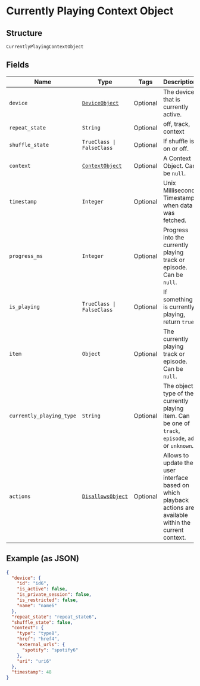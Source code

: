 
# Currently Playing Context Object

## Structure

`CurrentlyPlayingContextObject`

## Fields

| Name | Type | Tags | Description |
|  --- | --- | --- | --- |
| `device` | [`DeviceObject`](../../doc/models/device-object.md) | Optional | The device that is currently active. |
| `repeat_state` | `String` | Optional | off, track, context |
| `shuffle_state` | `TrueClass \| FalseClass` | Optional | If shuffle is on or off. |
| `context` | [`ContextObject`](../../doc/models/context-object.md) | Optional | A Context Object. Can be `null`. |
| `timestamp` | `Integer` | Optional | Unix Millisecond Timestamp when data was fetched. |
| `progress_ms` | `Integer` | Optional | Progress into the currently playing track or episode. Can be `null`. |
| `is_playing` | `TrueClass \| FalseClass` | Optional | If something is currently playing, return `true`. |
| `item` | `Object` | Optional | The currently playing track or episode. Can be `null`. |
| `currently_playing_type` | `String` | Optional | The object type of the currently playing item. Can be one of `track`, `episode`, `ad` or `unknown`. |
| `actions` | [`DisallowsObject`](../../doc/models/disallows-object.md) | Optional | Allows to update the user interface based on which playback actions are available within the current context. |

## Example (as JSON)

```json
{
  "device": {
    "id": "id6",
    "is_active": false,
    "is_private_session": false,
    "is_restricted": false,
    "name": "name6"
  },
  "repeat_state": "repeat_state6",
  "shuffle_state": false,
  "context": {
    "type": "type8",
    "href": "href4",
    "external_urls": {
      "spotify": "spotify6"
    },
    "uri": "uri6"
  },
  "timestamp": 48
}
```

